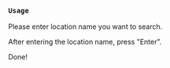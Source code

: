 ### `Usage`
Please enter location name you want to search.

After entering the location name, press "Enter".

Done!